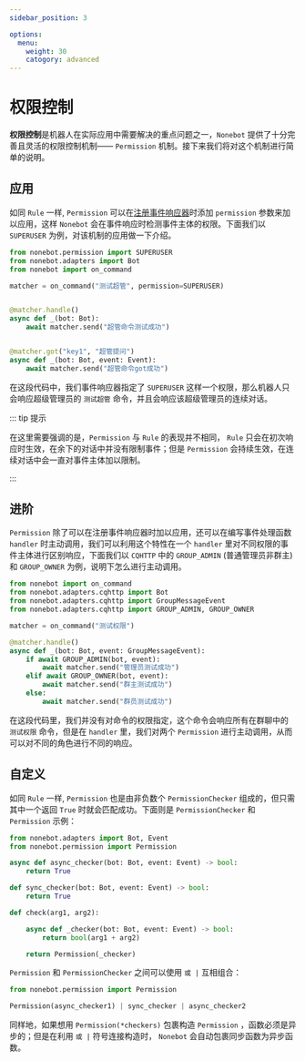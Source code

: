 ```yaml
---
sidebar_position: 3

options:
  menu:
    weight: 30
    catogory: advanced
---
```


# 权限控制

**权限控制**是机器人在实际应用中需要解决的重点问题之一，`Nonebot` 提供了十分完善且灵活的权限控制机制—— `Permission` 机制。接下来我们将对这个机制进行简单的说明。

## 应用

如同 `Rule` 一样, `Permission` 可以在[注册事件响应器](../guide/creating-a-matcher)时添加 `permission` 参数来加以应用，这样 `Nonebot` 会在事件响应时检测事件主体的权限。下面我们以 `SUPERUSER` 为例，对该机制的应用做一下介绍。

```python
from nonebot.permission import SUPERUSER
from nonebot.adapters import Bot
from nonebot import on_command

matcher = on_command("测试超管", permission=SUPERUSER)


@matcher.handle()
async def _(bot: Bot):
    await matcher.send("超管命令测试成功")


@matcher.got("key1", "超管提问")
async def _(bot: Bot, event: Event):
    await matcher.send("超管命令got成功")
```

在这段代码中，我们事件响应器指定了 `SUPERUSER` 这样一个权限，那么机器人只会响应超级管理员的 `测试超管` 命令，并且会响应该超级管理员的连续对话。

::: tip 提示

在这里需要强调的是，`Permission` 与 `Rule` 的表现并不相同， `Rule` 只会在初次响应时生效，在余下的对话中并没有限制事件；但是 `Permission` 会持续生效，在连续对话中会一直对事件主体加以限制。

:::

## 进阶

`Permission` 除了可以在注册事件响应器时加以应用，还可以在编写事件处理函数 `handler` 时主动调用，我们可以利用这个特性在一个 `handler` 里对不同权限的事件主体进行区别响应，下面我们以 `CQHTTP` 中的 `GROUP_ADMIN` (普通管理员非群主)和 `GROUP_OWNER` 为例，说明下怎么进行主动调用。

```python
from nonebot import on_command
from nonebot.adapters.cqhttp import Bot
from nonebot.adapters.cqhttp import GroupMessageEvent
from nonebot.adapters.cqhttp import GROUP_ADMIN, GROUP_OWNER

matcher = on_command("测试权限")

@matcher.handle()
async def _(bot: Bot, event: GroupMessageEvent):
    if await GROUP_ADMIN(bot, event):
        await matcher.send("管理员测试成功")
    elif await GROUP_OWNER(bot, event):
        await matcher.send("群主测试成功")
    else:
        await matcher.send("群员测试成功")

```

在这段代码里，我们并没有对命令的权限指定，这个命令会响应所有在群聊中的 `测试权限` 命令，但是在 `handler` 里，我们对两个 `Permission` 进行主动调用，从而可以对不同的角色进行不同的响应。

## 自定义

如同 `Rule` 一样, `Permission` 也是由非负数个 `PermissionChecker` 组成的，但只需其中一个返回 `True` 时就会匹配成功。下面则是 `PermissionChecker` 和 `Permission` 示例：

```python
from nonebot.adapters import Bot, Event
from nonebot.permission import Permission

async def async_checker(bot: Bot, event: Event) -> bool:
    return True

def sync_checker(bot: Bot, event: Event) -> bool:
    return True

def check(arg1, arg2):

    async def _checker(bot: Bot, event: Event) -> bool:
        return bool(arg1 + arg2)

    return Permission(_checker)
```

`Permission` 和 `PermissionChecker` 之间可以使用 `或 |` 互相组合：

```python
from nonebot.permission import Permission

Permission(async_checker1) | sync_checker | async_checker2
```

同样地，如果想用 `Permission(*checkers)` 包裹构造 `Permission` ，函数必须是异步的；但是在利用 `或 |` 符号连接构造时， `Nonebot` 会自动包裹同步函数为异步函数。
